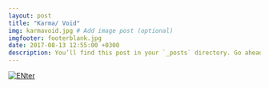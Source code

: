 ```yaml
---
layout: post
title: "Karma/ Void"
img: karmavoid.jpg # Add image post (optional)
imgfooter: footerblank.jpg
date: 2017-08-13 12:55:00 +0300
description: You’ll find this post in your `_posts` directory. Go ahead and edit it and re-build the site to see your changes. # Add post description (optional)
---
```

 

<a href="http://taniagonzaga.github.io/karmavoid/">
<img border="0" alt="ENter" src="karmavoid2.png">
    
